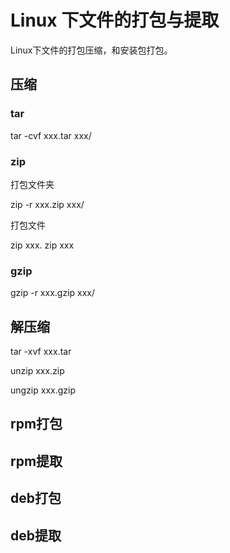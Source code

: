 # Linux 下文件的打包与提取

Linux下文件的打包压缩，和安装包打包。

## 压缩

### tar

tar -cvf xxx.tar xxx/

### zip

打包文件夹

zip -r xxx.zip xxx/

打包文件

zip xxx. zip xxx

### gzip

gzip -r xxx.gzip xxx/

## 解压缩

tar -xvf xxx.tar



unzip xxx.zip

ungzip xxx.gzip





## rpm打包

## rpm提取



## deb打包

## deb提取

